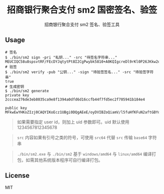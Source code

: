 <h1 align="center">招商银行聚合支付 sm2 国密签名、验签</h1>

<p align="center"> 招商银行聚合支付 sm2 签名、验签工具 </p>

## Usage

```shell
# 签名
$ ./bin/sm2 sign -pri "私钥..." -src "待签名字符串..."
MEUCIQC58u8spsvtRF/FEcDYJqtytPt8I2CgPwybk5810+A0KQIgcreDl9rKl0P26JKkw2qA6ALsiiYBQr1xlwhrbv+l284=
# 验签
$ ./bin/sm2 verify -pub "公钥..." -sign "待验签签名..." -src "待验签字符串"
true
# 生成密钥
$ ./bin/sm2 generate
private key
2cccea276de3eb8035ca9e8f1394a0dfd6d16ccfb44f7fd5ec2f705941b184e4

public key
MFkwEwYHKoZIzj0CAQYIKoEcz1UBgi0DQgAEeE/oyDVIBZoQiamV/l5fuHfKFuN2aftGBYd3g7gZM+g52xHZBekFljyrcaGw+ZwnUB1tsIGOLZ3KaaVM4tub9Q==
```

> 如果需要指定 user id，则加上 uid 参数即可。uid 默认使用 1234567812345678

> `src` 内容如果有引号之类的符号，可使用 `src64` 代替 `src` 传输 `base64` 字符串

> `./bin/sm2.exe` 与 `./bin/sm2` 基于 `windows/amd64` 与 `linux/amd64` 编译打包，如需其他系统版本程序可自行编译打包。

## License

MIT
